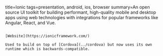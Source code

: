 title=Ionic
tags=presentation, android, ios, browser
summary=An open source UI toolkit for building performant, high-quality mobile and desktop apps using web technologies with integrations for popular frameworks like Angular, React, and Vue.
~~~~~~

[Website](https://ionicframework.com/)

Used to build on top of [Cordova](../cordova) but now uses its own runtime which is backwards-compatible.

